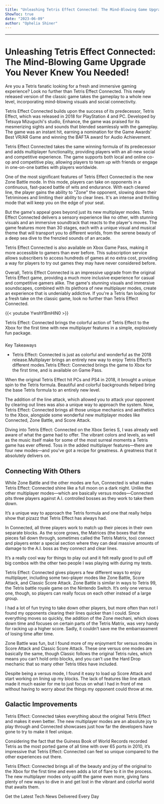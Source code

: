 ```yaml
---
title: "Unleashing Tetris Effect Connected: The Mind-Blowing Game Upgrade You Never Knew You Needed!"
ShowToc: true 
date: "2023-06-09"
author: "Ophelia Shiner"
---
```

*****
# Unleashing Tetris Effect Connected: The Mind-Blowing Game Upgrade You Never Knew You Needed!

Are you a Tetris fanatic looking for a fresh and immersive gaming experience? Look no further than Tetris Effect Connected. This newly released version of the classic game takes the gameplay to a whole new level, incorporating mind-blowing visuals and social connectivity.

Tetris Effect Connected builds upon the success of its predecessor, Tetris Effect, which was released in 2018 for PlayStation 4 and PC. Developed by Tetsuya Mizuguchi's studio, Enhance, the game was praised for its mesmerizing sights and sounds that blended seamlessly with the gameplay.  The game was an instant hit, earning a nomination for the Game Awards' Best VR/AR Game and winning the BAFTA award for Audio Achievement.

Tetris Effect Connected takes the same winning formula of its predecessor and adds multiplayer functionality, providing players with an all-new social and competitive experience. The game supports both local and online co-op and competitive play, allowing players to team up with friends or engage in one-on-one battles with players worldwide.

One of the most significant features of Tetris Effect Connected is the new Zone Battle mode. In this mode, players can take on opponents in a continuous, fast-paced battle of wits and endurance. With each cleared line, the player gains the ability to "Zone" the opponent, slowing down their Tetriminoes and limiting their ability to clear lines. It's an intense and thrilling mode that will keep you on the edge of your seat.

But the game's appeal goes beyond just its new multiplayer modes. Tetris Effect Connected delivers a sensory experience like no other, with stunning visuals and an immersive soundtrack that reacts to the player's moves. The game features more than 30 stages, each with a unique visual and musical theme that will transport you to different worlds, from the serene beauty of a deep sea dive to the frenzied sounds of an arcade.

Tetris Effect Connected is also available on Xbox Game Pass, making it more accessible to gamers than ever before. This subscription service allows subscribers to access hundreds of games at no extra cost, providing a way for players to try out games they may have never considered before.

Overall, Tetris Effect Connected is an impressive upgrade from the original Tetris Effect game, providing a much more inclusive experience for casual and competitive gamers alike. The game's stunning visuals and immersive soundscapes, combined with its plethora of new multiplayer modes, create an experience that is undeniably addictive. If you're a Tetris fan looking for a fresh take on the classic game, look no further than Tetris Effect Connected.

{{< youtube YwshYBmHlN0 >}} 




Tetris Effect: Connected brings the colorful action of Tetris Effect to the Xbox for the first time with new multiplayer features in a simple, explosively fun package.

 
### 
Key Takeaways
 
- Tetris Effect: Connected is just as colorful and wonderful as the 2018 release.Multiplayer brings an entirely new way to enjoy Tetris Effect’s different modes.Tetris Effect: Connected brings the game to Xbox for the first time, and is available on Game Pass.

 

When the original Tetris Effect hit PCs and PS4 in 2018, it brought a unique spin to the Tetris formula. Beautiful and colorful backgrounds helped bring the base Tetris formula to an entirely new level.

 

The addition of the line attack, which allowed you to attack your opponent by clearing out lines was also a unique way to approach the system. Now, Tetris Effect: Connected brings all those unique mechanics and aesthetics to the Xbox, alongside some wonderful new multiplayer modes like Connected, Zone Battle, and Score Attack.

 

Diving into Tetris Effect: Connected on the Xbox Series S, I was already well aware of what the game had to offer. The vibrant colors and levels, as well as the music itself make for some of the most surreal moments a Tetris game has ever offered. Toss in the added multiplayer features—there are four new modes—and you’ve got a recipe for greatness. A greatness that it absolutely delivers on.

 
##   Connecting With Others  
 

While Zone Battle and the other modes are fun, Connected is what makes Tetris Effect: Connected shine like a full moon on a dark night. Unlike the other multiplayer modes—which are basically versus modes—Connected pits three players against A.I. controlled bosses as they work to take them down.

 

It’s a unique way to approach the Tetris formula and one that really helps show that pizazz that Tetris Effect has always had.

 

In Connected, all three players work to match up their pieces in their own separate blocks. As the score grows, the Matrices (the boxes that the pieces fall down through, sometimes called the Tetris Matrix, too) connect and players enter a special section where they can deal massive amounts of damage to the A.I. boss as they connect and clear lines.

 

It’s a really cool way for things to play out and it felt really good to pull off big combos with the other two people I was playing with during my tests.

 

Tetris Effect: Connected gives players a few different ways to enjoy multiplayer, including some two-player modes like Zone Battle, Score Attack, and Classic Score Attack. Zone Battle is similar in ways to Tetris 99, the Tetris battle royale game on the Nintendo Switch. It’s only one versus one, though, so players can really focus on each other instead of a large group.

 

I had a lot of fun trying to take down other players, but more often than not I found my opponents clearing their lines quicker than I could. Since everything moves so quickly, the addition of the Zone mechani, which slows down time and focuses on certain parts of the Tetris Matrix, was very handy for racking up a higher score. Sadly, it couldn’t save me the embarrassment of losing time after time.

 

Zone Battle was fun, but I found more of my enjoyment for versus modes in Score Attack and Classic Score Attack. These one versus one modes are basically the same, though Classic follows the original Tetris rules, which means you can’t hold onto blocks, and you can’t use the Hard Drop mechanic that so many other Tetris titles have included.

 

Despite being a versus mode, I found it easy to load up Score Attack and start working on lining up my blocks. The lack of features like line attack made it much easier for me to just focus on what I had in front of me without having to worry about the things my opponent could throw at me.

 
##   Galactic Improvements  
 

Tetris Effect: Connected takes everything about the original Tetris Effect and makes it even better. The new multiplayer modes are an absolute joy to play through and Connected showcases just how far the developers have gone to try to make it feel unique.

 

Considering the fact that the Guiness Book of World Records recorded Tetris as the most ported game of all time with over 65 ports in 2010, it’s impressive that Tetris Effect: Connected can feel so unique compared to the other experiences out there.

 

Tetris Effect: Connected brings all of the beauty and joy of the original to the Xbox for the first time and even adds a lot of flare to it in the process. The new multiplayer modes only uplift the game even more, giving fans plenty of new ways to dive in and get lost in the vibrant and colorful world that awaits them.

 

Get the Latest Tech News Delivered Every Day




